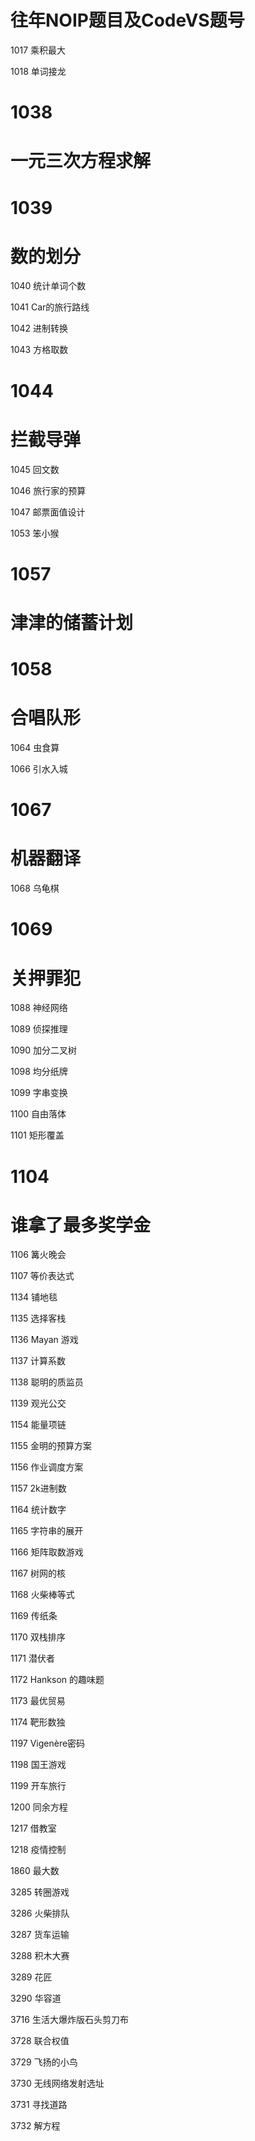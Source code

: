 # 往年NOIP题目及CodeVS题号

1017
乘积最大

1018
单词接龙

# 1038
# 一元三次方程求解

# 1039
# 数的划分

1040
统计单词个数

1041
Car的旅行路线

1042
进制转换

1043
方格取数

# 1044
# 拦截导弹

1045
回文数

1046
旅行家的预算

1047
邮票面值设计

1053
笨小猴

# 1057
# 津津的储蓄计划

# 1058
# 合唱队形

1064
虫食算

1066
引水入城

# 1067
# 机器翻译

1068
乌龟棋

# 1069
# 关押罪犯

1088
神经网络

1089
侦探推理

1090
加分二叉树

1098
均分纸牌

1099
字串变换

1100
自由落体

1101
矩形覆盖

# 1104
# 谁拿了最多奖学金

1106
篝火晚会

1107
等价表达式

1134
铺地毯

1135
选择客栈

1136
Mayan 游戏

1137
计算系数

1138
聪明的质监员

1139
观光公交

1154
能量项链

1155
金明的预算方案

1156
作业调度方案

1157
2k进制数

1164
统计数字

1165
字符串的展开

1166
矩阵取数游戏

1167
树网的核

1168
火柴棒等式

1169
传纸条

1170
双栈排序

1171
潜伏者

1172
Hankson 的趣味题

1173
最优贸易

1174
靶形数独

1197
Vigenère密码

1198
国王游戏

1199
开车旅行

1200
同余方程

1217
借教室

1218
疫情控制

1860
最大数

3285
转圈游戏

3286
火柴排队

3287
货车运输

3288
积木大赛

3289
花匠

3290
华容道

3716
生活大爆炸版石头剪刀布

3728
联合权值

3729
飞扬的小鸟

3730
无线网络发射选址

3731
寻找道路

3732
解方程



